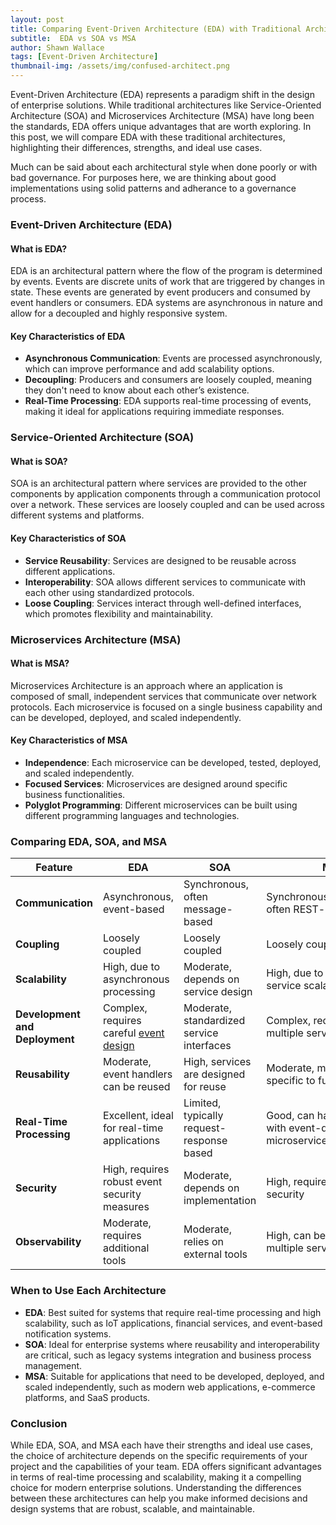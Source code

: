 ```yaml
---
layout: post
title: Comparing Event-Driven Architecture (EDA) with Traditional Architectures
subtitle:  EDA vs SOA vs MSA
author: Shawn Wallace
tags: [Event-Driven Architecture]
thumbnail-img: /assets/img/confused-architect.png
---
```


Event-Driven Architecture (EDA) represents a paradigm shift in the design of enterprise solutions. While traditional architectures like Service-Oriented Architecture (SOA) and Microservices Architecture (MSA) have long been the standards, EDA offers unique advantages that are worth exploring. In this post, we will compare EDA with these traditional architectures, highlighting their differences, strengths, and ideal use cases.

Much can be said about each architectural style when done poorly or with bad governance. For purposes here, we are thinking about good implementations using solid patterns and adherance to a governance process.

### Event-Driven Architecture (EDA)

#### What is EDA?
EDA is an architectural pattern where the flow of the program is determined by events. Events are discrete units of work that are triggered by changes in state. These events are generated by event producers and consumed by event handlers or consumers. EDA systems are asynchronous in nature and allow for a decoupled and highly responsive system.

#### Key Characteristics of EDA
- **Asynchronous Communication**: Events are processed asynchronously, which can improve performance and add scalability options.
- **Decoupling**: Producers and consumers are loosely coupled, meaning they don't need to know about each other’s existence.
- **Real-Time Processing**: EDA supports real-time processing of events, making it ideal for applications requiring immediate responses.

### Service-Oriented Architecture (SOA)

#### What is SOA?
SOA is an architectural pattern where services are provided to the other components by application components through a communication protocol over a network. These services are loosely coupled and can be used across different systems and platforms.

#### Key Characteristics of SOA
- **Service Reusability**: Services are designed to be reusable across different applications.
- **Interoperability**: SOA allows different services to communicate with each other using standardized protocols.
- **Loose Coupling**: Services interact through well-defined interfaces, which promotes flexibility and maintainability.

### Microservices Architecture (MSA)

#### What is MSA?
Microservices Architecture is an approach where an application is composed of small, independent services that communicate over network protocols. Each microservice is focused on a single business capability and can be developed, deployed, and scaled independently.

#### Key Characteristics of MSA
- **Independence**: Each microservice can be developed, tested, deployed, and scaled independently.
- **Focused Services**: Microservices are designed around specific business functionalities.
- **Polyglot Programming**: Different microservices can be built using different programming languages and technologies.

### Comparing EDA, SOA, and MSA

| **Feature**                    | **EDA**                                     | **SOA**                                   | **MSA**                                                    |
| ------------------------------ | ------------------------------------------- | ----------------------------------------- | ---------------------------------------------------------- |
| **Communication**              | Asynchronous, event-based                   | Synchronous, often message-based          | Synchronous/asynchronous, often REST-based                 |
| **Coupling**                   | Loosely coupled                             | Loosely coupled                           | Loosely coupled                                            |
| **Scalability**                | High, due to asynchronous processing        | Moderate, depends on service design       | High, due to independent service scalability               |
| **Development and Deployment** | Complex, requires careful [event design](/2024-05-10-best-practices-for-event-driven-architecture)      | Moderate, standardized service interfaces | Complex, requires managing multiple services               |
| **Reusability**                | Moderate, event handlers can be reused      | High, services are designed for reuse     | Moderate, microservices are specific to functionalities    |
| **Real-Time Processing**       | Excellent, ideal for real-time applications | Limited, typically request-response based | Good, can handle real-time with event-driven microservices |
| **Security**                    | High, requires robust event security measures   | Moderate, depends on implementation           | High, requires robust API security          |
| **Observability**               | Moderate, requires additional tools             | Moderate, relies on external tools            | High, can be complex with multiple services |

### When to Use Each Architecture

- **EDA**: Best suited for systems that require real-time processing and high scalability, such as IoT applications, financial services, and event-based notification systems.
- **SOA**: Ideal for enterprise systems where reusability and interoperability are critical, such as legacy systems integration and business process management.
- **MSA**: Suitable for applications that need to be developed, deployed, and scaled independently, such as modern web applications, e-commerce platforms, and SaaS products.

### Conclusion

While EDA, SOA, and MSA each have their strengths and ideal use cases, the choice of architecture depends on the specific requirements of your project and the capabilities of your team. EDA offers significant advantages in terms of real-time processing and scalability, making it a compelling choice for modern enterprise solutions. Understanding the differences between these architectures can help you make informed decisions and design systems that are robust, scalable, and maintainable.

